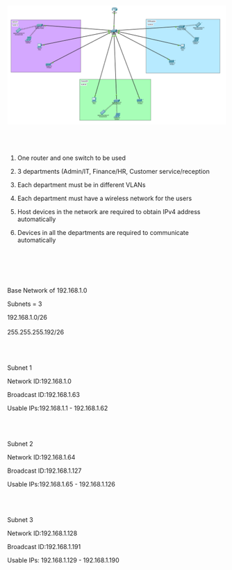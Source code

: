 ![image alt](https://github.com/nhoefflin/Cisco_Packet_Tracer_Proj1/blob/3ea9a89b1784298a56896c522d7f530344aacee2/ClassC_3subs.jpg)
<br><br>
<br><br>
1. One router and one switch to be used 

2. 3 departments (Admin/IT, Finance/HR, Customer service/reception

3. Each department must be in different VLANs

4. Each department must have a wireless network for the users

5. Host devices in the network are required to obtain IPv4 address automatically

6. Devices in all the departments are required to communicate automatically<br><br> 
<br><br>
<br><br> 
  
Base Network of 192.168.1.0

Subnets = 3 



192.168.1.0/26<br><br>
255.255.255.192/26<br><br>
<br><br>



Subnet 1

Network ID:192.168.1.0

Broadcast ID:192.168.1.63

Usable IPs:192.168.1.1 - 192.168.1.62<br><br>
<br><br>



Subnet 2

Network ID:192.168.1.64

Broadcast ID:192.168.1.127

Usable IPs:192.168.1.65 - 192.168.1.126<br><br>
<br><br>



Subnet 3 

Network ID:192.168.1.128

Broadcast ID:192.168.1.191

Usable IPs: 192.168.1.129 - 192.168.1.190
